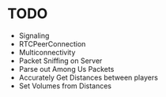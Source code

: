 # TODO

- Signaling
- RTCPeerConnection
- Multiconnectivity
- Packet Sniffing on Server
- Parse out Among Us Packets
- Accurately Get Distances between players
- Set Volumes from Distances
